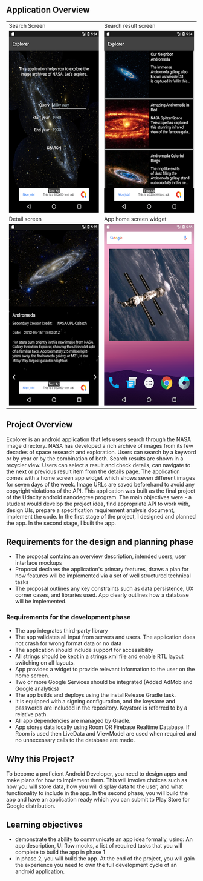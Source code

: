 
## Application Overview

<table>
  <tr>
    <td>Search Screen</td>
     <td>Search result screen</td>
  </tr>
  <tr>
    <td><img src="/screenshots/Screenshot_1593556476.png" width=270 height=480></td>
    <td><img src="/screenshots/Screenshot_1593556497.png" width=270 height=480></td>
    
  </tr>
  <tr>
     <td>Detail screen</td>
     <td>App home screen widget</td>
  </tr>
  <tr>
  	<td><img src="/screenshots/Screenshot_1593556516.png" width=270 height=480></td>
     <td><img src="/screenshots/Screenshot_1593557710.png" width=270 height=480></td>
  </tr>
 </table>


## Project Overview
Explorer is an android application that lets users search through the NASA image directory. NASA has developed a rich archive of images from its few decades of space research and exploration. Users can search by a keyword or by year or by the combination of both.
Search results are shown in a recycler view. Users can select a result and check details, can navigate to the next or previous result item from the details page. The application comes with a home screen app widget which shows seven different images for seven days of the week. Image URLs are saved beforehand to avoid any copyright violations of the API. This application was built as the final project of the Udacity android nanodegree program. The main objectives were  - a student would develop the project idea, find appropriate API to work with, design UIs, prepare a specification requirement analysis document, implement the code.  In the first stage of the project, I designed and planned the app. In the second stage, I built the app.

## Requirements for the design and planning phase
- The proposal contains an overview description, intended users, user interface mockups
- Proposal declares the application's primary features, draws a plan for how features will be implemented via a set of well structured technical tasks
- The proposal outlines any key constraints such as data persistence, UX corner cases, and libraries used. App clearly outlines how a  database will be implemented.
### Requirements for the development phase
- The app integrates third-party library
- The app validates all input from servers and users. The application does not crash for wrong format data or no data
- The application should include support for accessibility
- All strings should be kept in a strings.xml file and enable RTL layout switching on all layouts.
- App provides a widget to provide relevant information to the user on the home screen.
- Two or more Google Services should be integrated (Added AdMob and Google analytics)
- The app builds and deploys using the installRelease Gradle task.
- It is equipped with a signing configuration, and the keystore and passwords are included in the repository. Keystore is referred to by a relative path.
- All app dependencies are managed by Gradle.
- App stores data locally using Room OR Firebase Realtime Database. If Room is used then LiveData and ViewModel are used when required and no unnecessary calls to the database are made.

## Why this Project?
To become a proficient Android Developer, you need to design apps and make plans for how to implement them. This will involve choices such as how you will store data, how you will display data to the user, and what functionality to include in the app.
In the second phase, you will build the app and have an application ready which you can submit to Play Store for Google distribution.

## Learning objectives
- demonstrate the ability to communicate an app idea formally, using: An app description, UI flow mocks, a list of required tasks that you will complete to build the app in phase 1
- In phase 2, you will build the app. At the end of the project, you will gain the experience you need to own the full development cycle of an android application.


